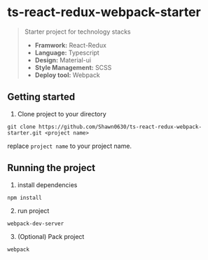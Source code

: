 # ts-react-redux-webpack-starter
> Starter project for technology stacks
>  + **Framwork:** React-Redux
>  + **Language:** Typescript
>  + **Design:** Material-ui
>  + **Style Management:** SCSS
>  + **Deploy tool:** Webpack

## Getting started
1. Clone project to your directory
```
git clone https://github.com/Shawn0630/ts-react-redux-webpack-starter.git <project name>
```
replace `project name` to your project name.
## Running the project
1. install dependencies
```
npm install
```
2. run project
```
webpack-dev-server
```
3. (Optional) Pack project
```
webpack
```
